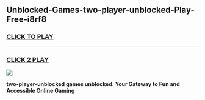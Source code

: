 
## Unblocked-Games-two-player-unblocked-Play-Free-i8rf8
<h3>
<a href="https://premium76.site?title=two-player-unblocked&ref=23A">CLICK TO PLAY</a></h3>
<hr>

<h3>
<a href="https://premium76.site?title=two-player-unblocked&ref=23A">CLICK 2 PLAY</a>
  
</h3>

<a href="https://premium76.site?title=two-player-unblocked&ref=23A"><img src="https://clearcache.store/games.png"></a>


**two-player-unblocked games unblocked: Your Gateway to Fun and Accessible Online Gaming**
